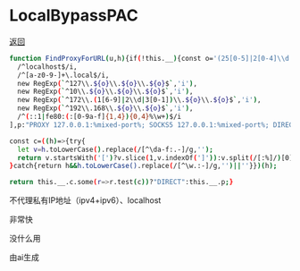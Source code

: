 # LocalBypassPAC
[返回](https://github.com/wefio/inspiration/blob/main/README.md)
```bash
function FindProxyForURL(u,h){if(!this.__){const o='(25[0-5]|2[0-4]\\d|1\\d{2}|[1-9]\\d|\\d)';this.__={c:[
  /^localhost$/i,
  /^[a-z0-9-]+\.local$/i,
  new RegExp(`^127\\.${o}\\.${o}\\.${o}$`,'i'),
  new RegExp(`^10\\.${o}\\.${o}\\.${o}$`,'i'),
  new RegExp(`^172\\.(1[6-9]|2\\d|3[0-1])\\.${o}\\.${o}$`,'i'),
  new RegExp(`^192\\.168\\.${o}\\.${o}$`,'i'),
  /^(::1|fe80:(:[0-9a-f]{1,4}){0,4}%\w+)$/i
],p:"PROXY 127.0.0.1:%mixed-port%; SOCKS5 127.0.0.1:%mixed-port%; DIRECT;"};}

const c=((h)=>{try{
  let v=h.toLowerCase().replace(/[^\da-f:.-]/g,''); 
  return v.startsWith('[')?v.slice(1,v.indexOf(']')):v.split(/[:%]/)[0];
}catch{return h&&h.toLowerCase().replace(/[^\w.:-]/g,'')||''}})(h);

return this.__.c.some(r=>r.test(c))?"DIRECT":this.__.p;}
```
<p>不代理私有IP地址（ipv4+ipv6）、localhost</p>
<p>非常快</p>
<p>没什么用</p>
<p>由ai生成</p>
